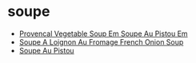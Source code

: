 # soupe

 * [Provencal Vegetable Soup Em Soupe Au Pistou Em](../index/p/provencal-vegetable-soup-em-soupe-au-pistou-em-352831.json)
 * [Soupe A Loignon Au Fromage French Onion Soup](../index/s/soupe-a-loignon-au-fromage-french-onion-soup-11047.json)
 * [Soupe Au Pistou](../index/s/soupe-au-pistou-102430.json)
